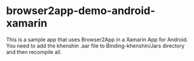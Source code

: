 # browser2app-demo-android-xamarin

This is a sample app that uses Browser2App in a Xamarin App for Android. You need to add the khenshin .aar file to Binding-khenshin/Jars directory and then recompile all.
